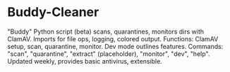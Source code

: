 # Buddy-Cleaner
 "Buddy" Python script (beta) scans, quarantines, monitors dirs with ClamAV. Imports for file ops, logging, colored output. Functions: ClamAV setup, scan, quarantine, monitor. Dev mode outlines features. Commands: "scan", "quarantine", "extract" (placeholder), "monitor", "dev", "help". Updated weekly, provides basic antivirus, extensible.
